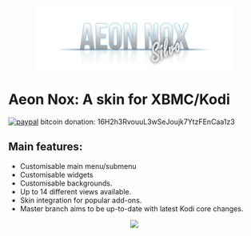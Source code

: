 <p align="center">
<img src="https://github.com/BigNoid/Aeon-Nox/raw/master/media/aeon-nox-logo.png" width="400" align="middle">
</p>

# Aeon Nox: A skin for XBMC/Kodi

[![paypal](https://www.paypalobjects.com/en_US/i/btn/btn_donateCC_LG.gif)](https://www.paypal.com/cgi-bin/webscr?cmd=_s-xclick&hosted_button_id=DYAH75J73YP36)
bitcoin donation: 16H2h3RvouuL3wSeJoujk7YtzFEnCaa1z3

## Main features:
- Customisable main menu/submenu
- Customisable widgets
- Customisable backgrounds.
- Up to 14 different views available.
- Skin integration for popular add-ons.
- Master branch aims to be up-to-date with latest Kodi core changes.


<p align="center">
<img src="https://raw.githubusercontent.com/BigNoid/Aeon-Nox/master/resources/fanart.jpg">
</p>




